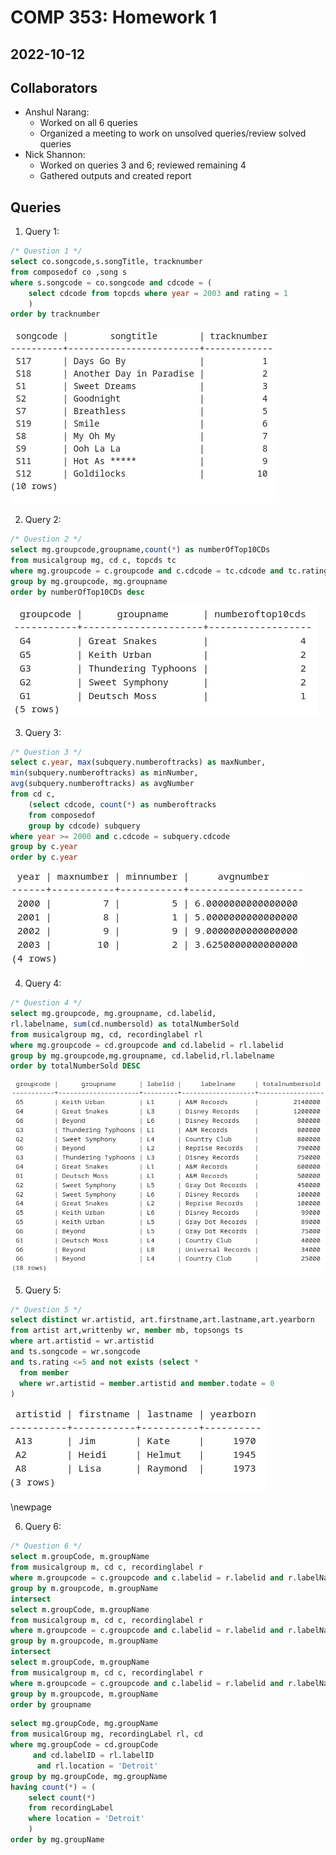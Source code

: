# COMP 353: Homework 1

## 2022-10-12

## Collaborators
 
* Anshul Narang:
    * Worked on all 6 queries
    * Organized a meeting to work on unsolved queries/review solved queries 
* Nick Shannon:
    * Worked on queries 3 and 6; reviewed remaining 4
    * Gathered outputs and created report

## Queries

1. Query 1:

```sql
/* Question 1 */
select co.songcode,s.songTitle, tracknumber 
from composedof co ,song s 
where s.songcode = co.songcode and cdcode = (
    select cdcode from topcds where year = 2003 and rating = 1
    )
order by tracknumber
```
![q1-out](q1-out.png)

2. Query 2:

```sql
/* Question 2 */
select mg.groupcode,groupname,count(*) as numberOfTop10CDs
from musicalgroup mg, cd c, topcds tc
where mg.groupcode = c.groupcode and c.cdcode = tc.cdcode and tc.rating <= 10
group by mg.groupcode, mg.groupname
order by numberOfTop10CDs desc
```
![q2-out](q2-out.png)

3. Query 3:

```sql
/* Question 3 */
select c.year, max(subquery.numberoftracks) as maxNumber,
min(subquery.numberoftracks) as minNumber,
avg(subquery.numberoftracks) as avgNumber
from cd c,
    (select cdcode, count(*) as numberoftracks
    from composedof
    group by cdcode) subquery
where year >= 2000 and c.cdcode = subquery.cdcode
group by c.year
order by c.year
```
![q3-out](q3-out.png)

4. Query 4:

```sql
/* Question 4 */
select mg.groupcode, mg.groupname, cd.labelid, 
rl.labelname, sum(cd.numbersold) as totalNumberSold 
from musicalgroup mg, cd, recordinglabel rl
where mg.groupcode = cd.groupcode and cd.labelid = rl.labelid
group by mg.groupcode,mg.groupname, cd.labelid,rl.labelname
order by totalNumberSold DESC
```
![q4-out](q4-out.png)


5. Query 5:

```sql
/* Question 5 */
select distinct wr.artistid, art.firstname,art.lastname,art.yearborn 
from artist art,writtenby wr, member mb, topsongs ts 
where art.artistid = wr.artistid
and ts.songcode = wr.songcode
and ts.rating <=5 and not exists (select * 
  from member 
  where wr.artistid = member.artistid and member.todate = 0
)
```
![q5-out](q5-out.png)

\newpage 

6. Query 6:

```sql
/* Question 6 */
select m.groupCode, m.groupName
from musicalgroup m, cd c, recordinglabel r
where m.groupcode = c.groupcode and c.labelid = r.labelid and r.labelName = 'Country Club'
group by m.groupcode, m.groupName
intersect
select m.groupCode, m.groupName
from musicalgroup m, cd c, recordinglabel r
where m.groupcode = c.groupcode and c.labelid = r.labelid and r.labelName = 'Gray Dot Records'
group by m.groupcode, m.groupName
intersect
select m.groupCode, m.groupName
from musicalgroup m, cd c, recordinglabel r
where m.groupcode = c.groupcode and c.labelid = r.labelid and r.labelName = 'Disney Records'
group by m.groupcode, m.groupName
order by groupname
```

```sql
select mg.groupCode, mg.groupName 
from musicalGroup mg, recordingLabel rl, cd
where mg.groupCode = cd.groupCode
     and cd.labelID = rl.labelID
      and rl.location = 'Detroit'
group by mg.groupCode, mg.groupName
having count(*) = (
    select count(*) 
    from recordingLabel 
    where location = 'Detroit'
    )
order by mg.groupName
```
